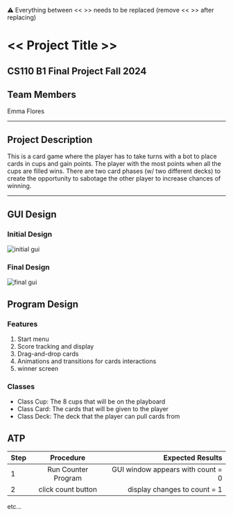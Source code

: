 
:warning: Everything between << >> needs to be replaced (remove << >> after replacing)

# << Project Title >>
## CS110 B1 Final Project Fall 2024

## Team Members

Emma Flores

***

## Project Description

This is a card game where the player has to take turns with a bot to place cards in cups and gain points. The player with the most points when all the cups are filled wins. There are two card phases (w/ two different decks) to create the opportunity to sabotage the other player to increase chances of winning.

***    

## GUI Design

### Initial Design

![initial gui](assets/gui.jpg)

### Final Design

![final gui](assets/finalgui.jpg)

## Program Design

### Features

1. Start menu
2. Score tracking and display
3. Drag-and-drop cards
4. Animations and transitions for cards interactions
5. winner screen

### Classes

- Class Cup: The 8 cups that will be on the playboard
- Class Card: The cards that will be given to the player
- Class Deck: The deck that the player can pull cards from

## ATP

| Step                 |Procedure             |Expected Results                   |
|----------------------|:--------------------:|----------------------------------:|
|  1                   | Run Counter Program  |GUI window appears with count = 0  |
|  2                   | click count button   | display changes to count = 1      |
etc...
